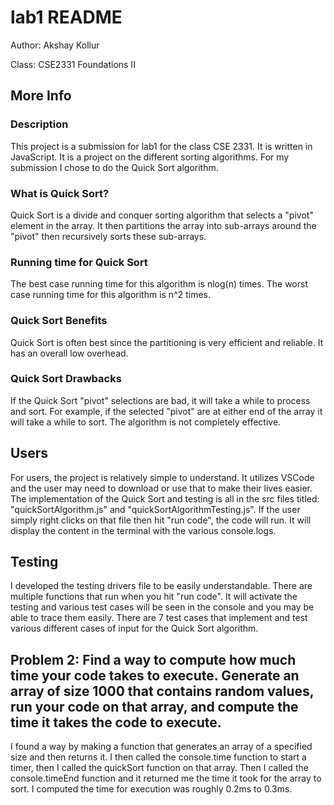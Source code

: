 # lab1 README
Author: Akshay Kollur

Class: CSE2331 Foundations II


## More Info

### Description
This project is a submission for lab1 for the class CSE 2331. It is written in JavaScript. It is a project on the different sorting algorithms. For my submission I chose to do the Quick Sort algorithm.

### What is Quick Sort?
Quick Sort is a divide and conquer sorting algorithm that selects a "pivot" element in the array. It then partitions the array into sub-arrays around the "pivot" then recursively sorts these sub-arrays. 

### Running time for Quick Sort
The best case running time for this algorithm is nlog(n) times. The worst case running time for this algorithm is n^2 times.

### Quick Sort Benefits
Quick Sort is often best since the partitioning is very efficient and reliable. It has an overall low overhead.

### Quick Sort Drawbacks
If the Quick Sort "pivot" selections are bad, it will take a while to process and sort. For example, if the selected "pivot" are at either end of the array it will take a while to sort. The algorithm is not completely effective.

## Users
For users, the project is relatively simple to understand. It utilizes VSCode and the user may need to download or use that to make their lives easier. The implementation of the Quick Sort and testing is all in the src files titled: "quickSortAlgorithm.js" and "quickSortAlgorithmTesting.js". If the user simply right clicks on that file then hit "run code", the code will run. It will display the content in the terminal with the various console.logs. 

## Testing
I developed the testing drivers file to be easily understandable. There are multiple functions that run when you hit "run code". It will activate the testing and various test cases will be seen in the console and you may be able to trace them easily. There are 7 test cases that implement and test various different cases of input for the Quick Sort algorithm.

## Problem 2: Find a way to compute how much time your code takes to execute. Generate an array of size 1000 that contains random values, run your code on that array, and compute the time it takes the code to execute.
I found a way by making a function that generates an array of a specified size and then returns it. I then called the console.time function to start a timer, then I called the quickSort function on that array. Then I called the console.timeEnd function and it returned me the time it took for the array to sort. I computed the time for execution was roughly 0.2ms to 0.3ms.
